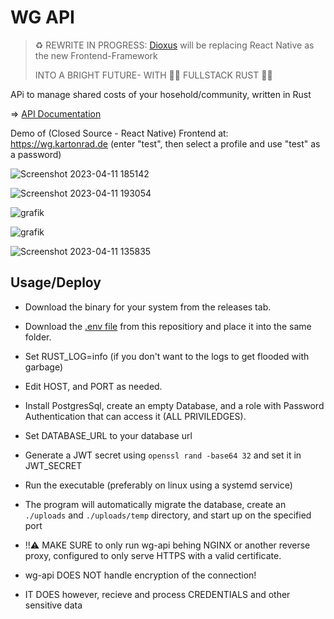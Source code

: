 # WG API
> ♻️ REWRITE IN PROGRESS: [Dioxus](https://dioxuslabs.com) will be replacing React Native as the new Frontend-Framework
> 
> INTO A BRIGHT FUTURE- WITH 🦀🦀 FULLSTACK RUST 🦀🦀

APi to manage shared costs of your hosehold/community, written in Rust

=> [API Documentation](api/routes.md)

Demo of (Closed Source - React Native) Frontend at: https://wg.kartonrad.de (enter "test", then select a profile and use "test" as a password)

![Screenshot 2023-04-11 185142](https://user-images.githubusercontent.com/56208328/231243492-621f4d36-0a9b-4616-8d75-2d05df87ad0d.png)

![Screenshot 2023-04-11 193054](https://user-images.githubusercontent.com/56208328/231243410-1650eea6-4b28-4b35-835f-8aa1746d51c4.png)

![grafik](https://user-images.githubusercontent.com/56208328/231243910-fabf52a3-1ad2-4b50-8779-0406ff980e28.png)

![grafik](https://user-images.githubusercontent.com/56208328/231243311-c43fca82-1818-451e-8d11-b405a0bf9783.png)

![Screenshot 2023-04-11 135835](https://user-images.githubusercontent.com/56208328/231243620-71e3791e-6f4a-44c0-ba1a-590ccdd625d5.png)

## Usage/Deploy
- Download the binary for your system from the releases tab.
- Download the [.env file](api/.env) from this repositiory and place it into the same folder.

- Set RUST_LOG=info (if you don't want to the logs to get flooded with garbage)
- Edit HOST, and PORT as needed.
- Install PostgresSql, create an empty Database, and a role with Password Authentication that can access it (ALL PRIVILEDGES).
- Set DATABASE_URL to your database url 
- Generate a JWT secret using `openssl rand -base64 32` and set it in JWT_SECRET

- Run the executable (preferably on linux using a systemd service)

- The program will automatically migrate the database, create an `./uploads` and `./uploads/temp` directory, and start up on the specified port

- !!⚠ MAKE SURE to only run wg-api behing NGINX or another reverse proxy, configured to only serve HTTPS with a valid certificate.
- wg-api DOES NOT handle encryption of the connection! 
- IT DOES however, recieve and process CREDENTIALS and other sensitive data
